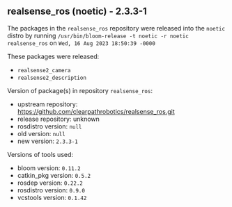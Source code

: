 ## realsense_ros (noetic) - 2.3.3-1

The packages in the `realsense_ros` repository were released into the `noetic` distro by running `/usr/bin/bloom-release -t noetic -r noetic realsense_ros` on `Wed, 16 Aug 2023 18:50:39 -0000`

These packages were released:
- `realsense2_camera`
- `realsense2_description`

Version of package(s) in repository `realsense_ros`:

- upstream repository: https://github.com/clearpathrobotics/realsense_ros.git
- release repository: unknown
- rosdistro version: `null`
- old version: `null`
- new version: `2.3.3-1`

Versions of tools used:

- bloom version: `0.11.2`
- catkin_pkg version: `0.5.2`
- rosdep version: `0.22.2`
- rosdistro version: `0.9.0`
- vcstools version: `0.1.42`


